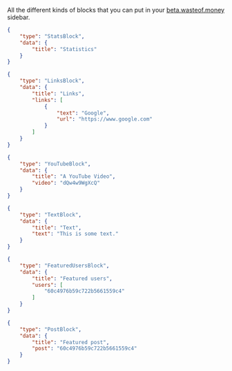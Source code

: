 All the different kinds of blocks that you can put in your [beta.wasteof.money](https://beta.wasteof.money) sidebar.

```json
{
    "type": "StatsBlock",
    "data": {
        "title": "Statistics"
    }
}
```

```json
{
    "type": "LinksBlock",
    "data": {
        "title": "Links",
        "links": [
            {
                "text": "Google",
                "url": "https://www.google.com"
            }
        ]
    }
}
```

```json
{
    "type": "YouTubeBlock",
    "data": {
        "title": "A YouTube Video",
        "video": "dQw4w9WgXcQ"
    }
}
```

```json
{
    "type": "TextBlock",
    "data": {
        "title": "Text",
        "text": "This is some text."
    }
}
```

```json
{
    "type": "FeaturedUsersBlock",
    "data": {
        "title": "Featured users",
        "users": [
            "60c4976b59c722b5661559c4"
        ]
    }
}
```

```json
{
    "type": "PostBlock",
    "data": {
        "title": "Featured post",
        "post": "60c4976b59c722b5661559c4"
    }
}
```
